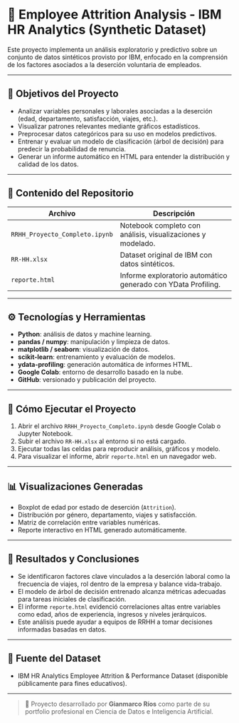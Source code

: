# 🧠 Employee Attrition Analysis - IBM HR Analytics (Synthetic Dataset)

Este proyecto implementa un análisis exploratorio y predictivo sobre un conjunto de datos sintéticos provisto por IBM, enfocado en la comprensión de los factores asociados a la deserción voluntaria de empleados.

---

## 🎯 Objetivos del Proyecto

- Analizar variables personales y laborales asociadas a la deserción (edad, departamento, satisfacción, viajes, etc.).
- Visualizar patrones relevantes mediante gráficos estadísticos.
- Preprocesar datos categóricos para su uso en modelos predictivos.
- Entrenar y evaluar un modelo de clasificación (árbol de decisión) para predecir la probabilidad de renuncia.
- Generar un informe automático en HTML para entender la distribución y calidad de los datos.

---

## 📁 Contenido del Repositorio

| Archivo                         | Descripción                                                        |
|--------------------------------|--------------------------------------------------------------------|
| `RRHH_Proyecto_Completo.ipynb` | Notebook completo con análisis, visualizaciones y modelado.        |
| `RR-HH.xlsx`                   | Dataset original de IBM con datos sintéticos.                      |
| `reporte.html`                | Informe exploratorio automático generado con YData Profiling.     |

---

## ⚙️ Tecnologías y Herramientas

- **Python**: análisis de datos y machine learning.
- **pandas / numpy**: manipulación y limpieza de datos.
- **matplotlib / seaborn**: visualización de datos.
- **scikit-learn**: entrenamiento y evaluación de modelos.
- **ydata-profiling**: generación automática de informes HTML.
- **Google Colab**: entorno de desarrollo basado en la nube.
- **GitHub**: versionado y publicación del proyecto.

---

## 🚀 Cómo Ejecutar el Proyecto

1. Abrir el archivo `RRHH_Proyecto_Completo.ipynb` desde Google Colab o Jupyter Notebook.
2. Subir el archivo `RR-HH.xlsx` al entorno si no está cargado.
3. Ejecutar todas las celdas para reproducir análisis, gráficos y modelo.
4. Para visualizar el informe, abrir `reporte.html` en un navegador web.

---

## 📊 Visualizaciones Generadas

- Boxplot de edad por estado de deserción (`Attrition`).
- Distribución por género, departamento, viajes y satisfacción.
- Matriz de correlación entre variables numéricas.
- Reporte interactivo en HTML generado automáticamente.

---

## 🧠 Resultados y Conclusiones

- Se identificaron factores clave vinculados a la deserción laboral como la frecuencia de viajes, rol dentro de la empresa y balance vida-trabajo.
- El modelo de árbol de decisión entrenado alcanza métricas adecuadas para tareas iniciales de clasificación.
- El informe `reporte.html` evidenció correlaciones altas entre variables como edad, años de experiencia, ingresos y niveles jerárquicos.
- Este análisis puede ayudar a equipos de RRHH a tomar decisiones informadas basadas en datos.

---

## 📌 Fuente del Dataset

- IBM HR Analytics Employee Attrition & Performance Dataset (disponible públicamente para fines educativos).

---

> 📍 Proyecto desarrollado por **Gianmarco Ríos** como parte de su portfolio profesional en Ciencia de Datos e Inteligencia Artificial.

